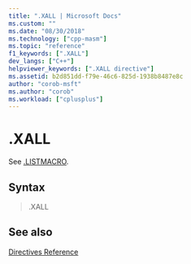 ```yaml
---
title: ".XALL | Microsoft Docs"
ms.custom: ""
ms.date: "08/30/2018"
ms.technology: ["cpp-masm"]
ms.topic: "reference"
f1_keywords: [".XALL"]
dev_langs: ["C++"]
helpviewer_keywords: [".XALL directive"]
ms.assetid: b2d851dd-f79e-46c6-825d-1938b8487e8c
author: "corob-msft"
ms.author: "corob"
ms.workload: ["cplusplus"]
---
```

# .XALL

See [.LISTMACRO](../../assembler/masm/dot-listmacro.md).

## Syntax

> .XALL

## See also

[Directives Reference](../../assembler/masm/directives-reference.md)<br/>